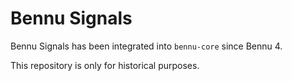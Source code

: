 Bennu Signals
=============

Bennu Signals has been integrated into `bennu-core` since Bennu 4.

This repository is only for historical purposes.
